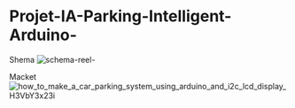 # Projet-IA-Parking-Intelligent-Arduino-


Shema ![schema-reel-](https://github.com/zhairi-azzeddine/Projet-IA-Parking-Intelligent-Arduino-/assets/81971120/4e1c5f5b-54e5-4364-998c-97b1c2b3e03e)

Macket
![how_to_make_a_car_parking_system_using_arduino_and_i2c_lcd_display_H3VbY3x23i](https://github.com/zhairi-azzeddine/Projet-IA-Parking-Intelligent-Arduino-/assets/81971120/34da883a-e1f8-4e3d-9a27-d1e39dda1c3f)

